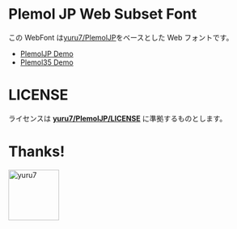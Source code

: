 # Plemol JP Web Subset Font

この WebFont は[yuru7/PlemolJP](https://github.com/yuru7/PlemolJP)をベースとした Web フォントです。

- [PlemolJP Demo](PlemolJP/demo.html)
- [Plemol35 Demo](Plemol35/demo.html)

# LICENSE

ライセンスは **[yuru7/PlemolJP/LICENSE](https://github.com/yuru7/PlemolJP/blob/main/LICENSE)** に準拠するものとします。

# Thanks!

<a href=https://github.com/yuru7><img src="https://github.com/yuru7.png" alt="yuru7" style="display: inline-block; width: 100px; height: 100px;">
